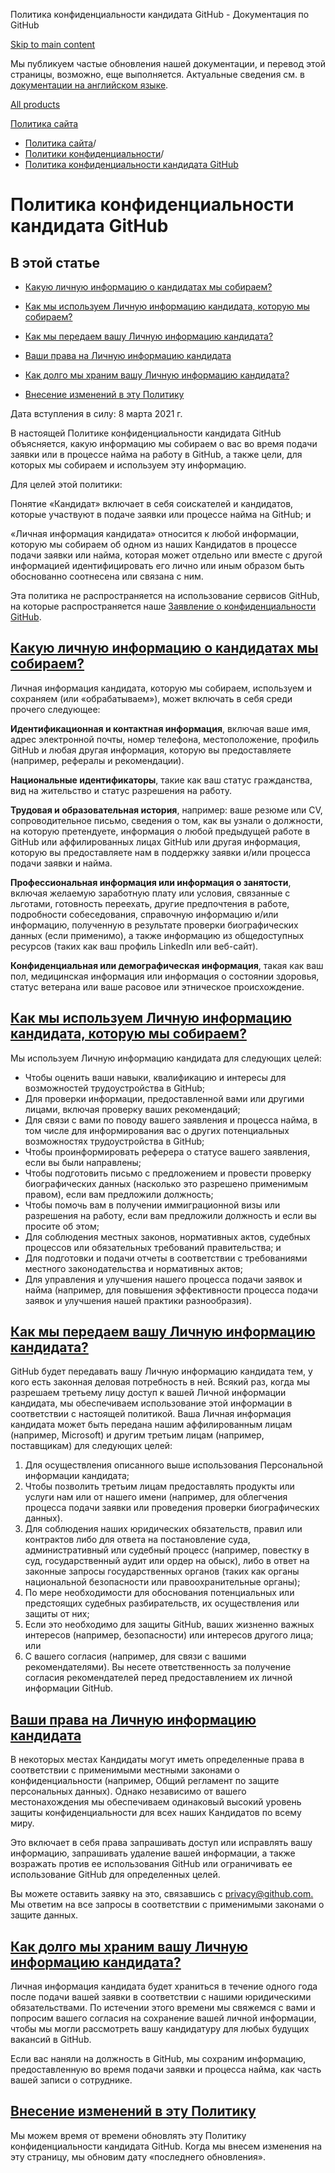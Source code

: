 Политика конфиденциальности кандидата GitHub - Документация по GitHub

[Skip to main content](#main-content)

Мы публикуем частые обновления нашей документации, и перевод этой страницы, возможно, еще выполняется. Актуальные сведения см. в [документации на английском языке](/en).

[All products](/ru)

[Политика сайта](/ru/site-policy)

* [Политика сайта](/ru/site-policy)/
* [Политики конфиденциальности](/ru/site-policy/privacy-policies)/
* [Политика конфиденциальности кандидата GitHub](/ru/site-policy/privacy-policies/github-candidate-privacy-policy)

Политика конфиденциальности кандидата GitHub
==========

В этой статье
----------

* [Какую личную информацию о кандидатах мы собираем?](#what-candidate-personal-information-do-we-collect)

* [Как мы используем Личную информацию кандидата, которую мы собираем?](#how-do-we-use-the-candidate-personal-information-we-collect)

* [Как мы передаем вашу Личную информацию кандидата?](#how-do-we-share-your-candidate-personal-information)

* [Ваши права на Личную информацию кандидата](#your-rights-to-your-candidate-personal-information)

* [Как долго мы храним вашу Личную информацию кандидата?](#how-long-do-we-retain-your-candidate-personal-information)

* [Внесение изменений в эту Политику](#changes-to-this-policy)

Дата вступления в силу: 8 марта 2021 г.

В настоящей Политике конфиденциальности кандидата GitHub объясняется, какую информацию мы собираем о вас во время подачи заявки или в процессе найма на работу в GitHub, а также цели, для которых мы собираем и используем эту информацию.

Для целей этой политики:

Понятие «Кандидат» включает в себя соискателей и кандидатов, которые участвуют в подаче заявки или процессе найма на GitHub; и

«Личная информация кандидата» относится к любой информации, которую мы собираем об одном из наших Кандидатов в процессе подачи заявки или найма, которая может отдельно или вместе с другой информацией идентифицировать его лично или иным образом быть обоснованно соотнесена или связана с ним.

Эта политика не распространяется на использование сервисов GitHub, на которые распространяется наше [Заявление о конфиденциальности GitHub](/ru/site-policy/privacy-policies/github-privacy-statement).

[Какую личную информацию о кандидатах мы собираем?](#what-candidate-personal-information-do-we-collect)
----------

Личная информация кандидата, которую мы собираем, используем и сохраняем (или «обрабатываем»), может включать в себя среди прочего следующее:

**Идентификационная и контактная информация**, включая ваше имя, адрес электронной почты, номер телефона, местоположение, профиль GitHub и любая другая информация, которую вы предоставляете (например, рефералы и рекомендации).

**Национальные идентификаторы**, такие как ваш статус гражданства, вид на жительство и статус разрешения на работу.

**Трудовая и образовательная история**, например: ваше резюме или CV, сопроводительное письмо, сведения о том, как вы узнали о должности, на которую претендуете, информация о любой предыдущей работе в GitHub или аффилированных лицах GitHub или другая информация, которую вы предоставляете нам в поддержку заявки и/или процесса подачи заявки и найма.

**Профессиональная информация или информация о занятости**, включая желаемую заработную плату или условия, связанные с льготами, готовность переехать, другие предпочтения в работе, подробности собеседования, справочную информацию и/или информацию, полученную в результате проверки биографических данных (если применимо), а также информацию из общедоступных ресурсов (таких как ваш профиль LinkedIn или веб-сайт).

**Конфиденциальная или демографическая информация**, такая как ваш пол, медицинская информация или информация о состоянии здоровья, статус ветерана или ваше расовое или этническое происхождение.

[Как мы используем Личную информацию кандидата, которую мы собираем?](#how-do-we-use-the-candidate-personal-information-we-collect)
----------

Мы используем Личную информацию кандидата для следующих целей:

* Чтобы оценить ваши навыки, квалификацию и интересы для возможностей трудоустройства в GitHub;
* Для проверки информации, предоставленной вами или другими лицами, включая проверку ваших рекомендаций;
* Для связи с вами по поводу вашего заявления и процесса найма, в том числе для информирования вас о других потенциальных возможностях трудоустройства в GitHub;
* Чтобы проинформировать реферера о статусе вашего заявления, если вы были направлены;
* Чтобы подготовить письмо с предложением и провести проверку биографических данных (насколько это разрешено применимым правом), если вам предложили должность;
* Чтобы помочь вам в получении иммиграционной визы или разрешения на работу, если вам предложили должность и если вы просите об этом;
* Для соблюдения местных законов, нормативных актов, судебных процессов или обязательных требований правительства; и
* Для подготовки и подачи отчеты в соответствии с требованиями местного законодательства и нормативных актов;
* Для управления и улучшения нашего процесса подачи заявок и найма (например, для повышения эффективности процесса подачи заявок и улучшения нашей практики разнообразия).

[Как мы передаем вашу Личную информацию кандидата?](#how-do-we-share-your-candidate-personal-information)
----------

GitHub будет передавать вашу Личную информацию кандидата тем, у кого есть законная деловая потребность в ней. Всякий раз, когда мы разрешаем третьему лицу доступ к вашей Личной информации кандидата, мы обеспечиваем использование этой информации в соответствии с настоящей политикой. Ваша Личная информация кандидата может быть передана нашим аффилированным лицам (например, Microsoft) и другим третьим лицам (например, поставщикам) для следующих целей:

1. Для осуществления описанного выше использования Персональной информации кандидата;
2. Чтобы позволить третьим лицам предоставлять продукты или услуги нам или от нашего имени (например, для облегчения процесса подачи заявки или проведения проверки биографических данных).
3. Для соблюдения наших юридических обязательств, правил или контрактов либо для ответа на постановление суда, административный или судебный процесс (например, повестку в суд, государственный аудит или ордер на обыск), либо в ответ на законные запросы государственных органов (таких как органы национальной безопасности или правоохранительные органы);
4. По мере необходимости для обоснования потенциальных или предстоящих судебных разбирательств, их осуществления или защиты от них;
5. Если это необходимо для защиты GitHub, ваших жизненно важных интересов (например, безопасности) или интересов другого лица; или
6. С вашего согласия (например, для связи с вашими рекомендателями). Вы несете ответственность за получение согласия рекомендателей перед предоставлением их личной информации GitHub.

[Ваши права на Личную информацию кандидата](#your-rights-to-your-candidate-personal-information)
----------

В некоторых местах Кандидаты могут иметь определенные права в соответствии с применимыми местными законами о конфиденциальности (например, Общий регламент по защите персональных данных). Однако независимо от вашего местонахождения мы обеспечиваем одинаковый высокий уровень защиты конфиденциальности для всех наших Кандидатов по всему миру.

Это включает в себя права запрашивать доступ или исправлять вашу информацию, запрашивать удаление вашей информации, а также возражать против ее использования GitHub или ограничивать ее использование GitHub для определенных целей.

Вы можете оставить заявку на это, связавшись с [privacy@github.com.](mailto:privacy@github.com.) Мы ответим на все запросы в соответствии с применимыми законами о защите данных.

[Как долго мы храним вашу Личную информацию кандидата?](#how-long-do-we-retain-your-candidate-personal-information)
----------

Личная информация кандидата будет храниться в течение одного года после подачи вашей заявки в соответствии с нашими юридическими обязательствами. По истечении этого времени мы свяжемся с вами и попросим вашего согласия на сохранение вашей личной информации, чтобы мы могли рассмотреть вашу кандидатуру для любых будущих вакансий в GitHub.

Если вас наняли на должность в GitHub, мы сохраним информацию, предоставленную во время подачи заявки и процесса найма, как часть вашей записи о сотруднике.

[Внесение изменений в эту Политику](#changes-to-this-policy)
----------

Мы можем время от времени обновлять эту Политику конфиденциальности кандидата GitHub. Когда мы внесем изменения на эту страницу, мы обновим дату «последнего обновления».
